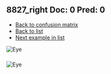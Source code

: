 ## 8827_right Doc: 0 Pred: 0
- [Back to confusion matrix](https://github.com/juliandewit/kaggle_retinopathy/blob/master/matrix.md)
- [Back to list](https://github.com/juliandewit/kaggle_retinopathy/blob/master/lists/00/list.md)
- [Next example in list](https://github.com/juliandewit/kaggle_retinopathy/blob/master/lists/00/88/8831_left.md)

![Eye](https://retinopaty.blob.core.windows.net/size1024/8827_right_0.jpeg)

### 

![Eye]()
